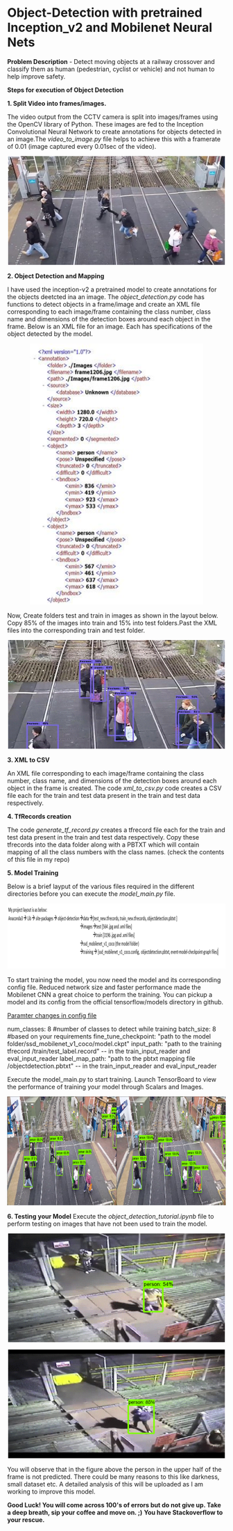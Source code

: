 # Object-Detection with pretrained Inception_v2 and Mobilenet Neural Nets

**Problem Description** - Detect moving objects at a railway crossover and classify them as human (pedestrian, cyclist or vehicle) and not human to help improve safety.

**Steps for execution of Object Detection**

**1. Split Video into frames/images.**

The video output from the CCTV camera is split into images/frames using the OpenCV library of Python. These images are fed to the Inception Convolutional Neural Network to create annotations for objects detected in an image.The *video_to_image.py* file helps to achieve this with a framerate of 0.01 (image captured every 0.01sec of the video).

<p align="center">
    <img src="images readme/frame2051.jpg" alt="Image" width="500" height="250" />
</p>

**2. Object Detection and Mapping**

I have used the inception-v2 a pretrained model to create annotations for the objects deetcted ina an image. The *object_detection.py* code has functions to detect objects in a frame/image and create an XML file corresponding to each image/frame containing the class number, class name and dimensions of the detection boxes around each object in the frame. Below is an XML file for an image. Each <object> has specifications of the object detected by the model.

<p align="center">
    <img src="images readme/xml1206.jpg" alt="xml for image" width="400" height="600" />
</p>


Now, Create folders test and train in images as shown in the layout below. Copy 85% of the images into train and 15% into test folders.Past the XML files into the corresponding train and test folder.


<p align="center">
    <img src="images readme/ggif2po.gif" alt="obj-detn for image" width="500" height="250" />
</p>

**3. XML to CSV**

An XML file corresponding to each image/frame containing the class number, class name, and dimensions of the detection boxes around each object in the frame is created. The code *xml_to_csv.py* code creates a CSV file each for the train and test data present in the train and test data respectively.

**4. TfRecords creation**

The code *generate_tf_record.py* creates a tfrecord file each for the train and test data present in the train and test data respectively. Copy these tfrecords into the data folder along with a PBTXT which will contain mapping of all the class numbers with the class names. (check the contents of this file in my repo)

**5. Model Training**

Below is a brief layput of the various files required in the different directories before you can execute the *model_main.py* file.
<p align="center">
    <img src="images readme/layout.png" alt="Image" width="1000" height="150" />
</p>

To start training the model, you now need the model and its corresponding config file. Reduced network size and faster performance made the Mobilenet CNN a great choice to perform the training. You can pickup a model and its config from the official tensorflow/models directory in github.

<ins>Paramter changes in config file</ins>

num_classes: 8 #number of classes to detect while training
batch_size: 8 #based on your requirements
fine_tune_checkpoint: "path to the model folder/ssd_mobilenet_v1_coco/model.ckpt"
input_path: "path to the training tfrecord /train/test_label.record" -- in the train_input_reader and eval_input_reader
label_map_path: "path to the pbtxt mapping file /objectdetection.pbtxt" -- in the train_input_reader and eval_input_reader


Execute the model_main.py to start training. Launch TensorBoard to view the performance of training your model through Scalars and Images.
<p align="center">
    <img src="images readme/individualImage.png" alt="Image" width="1000" height="250" />
</p>
 
**6. Testing your Model**
Execute the *object_detection_tutorial.ipynb* file to perform testing on images that have not been used to train the model.

<p align="center">
    <img src="images readme/of.gif" alt="prediction1" width="500" height="250" />
</p>

<p align="center">
    <img src="images readme/of1.gif" alt="prediction2" width="500" height="250" />
</p>
 
 You will observe that in the figure above the person in the upper half of the frame is not predicted. There could be many reasons to this like darkness, small dataset etc. A detailed analysis of this will be uploaded as I am working to improve this model.
 
**Good Luck! You will come across 100's of errors but do not give up. Take a deep breath, sip your coffee and move on. ;)**
**You have Stackoverflow to your rescue.**
